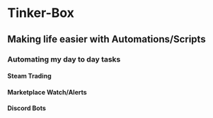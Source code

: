 # Tinker-Box
## Making life easier with Automations/Scripts 

### Automating my day to day tasks
#### Steam Trading
#### Marketplace Watch/Alerts
#### Discord Bots
